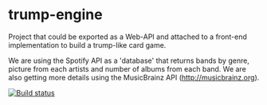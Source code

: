# trump-engine

Project that could be exported as a Web-API and attached to a front-end implementation to build a trump-like card game.

We are using the Spotify API as a 'database' that returns bands by genre, picture from each artists and number of albums from each band. We are also getting more details using the MusicBrainz API (http://musicbrainz.org).


[![Build status](https://ci.appveyor.com/api/projects/status/padwxu4pv7qyrnut/branch/master?svg=true)](https://ci.appveyor.com/project/ThiagoSanches/trump-engine/branch/master)
